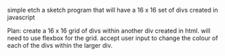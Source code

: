 simple etch a sketch program that will have a 16 x 16 set of divs created in javascript


Plan:
create a 16 x 16 grid of divs within another div created in html. will need to use flexbox for the grid.
accept user input to change the colour of each of the divs within the larger div.